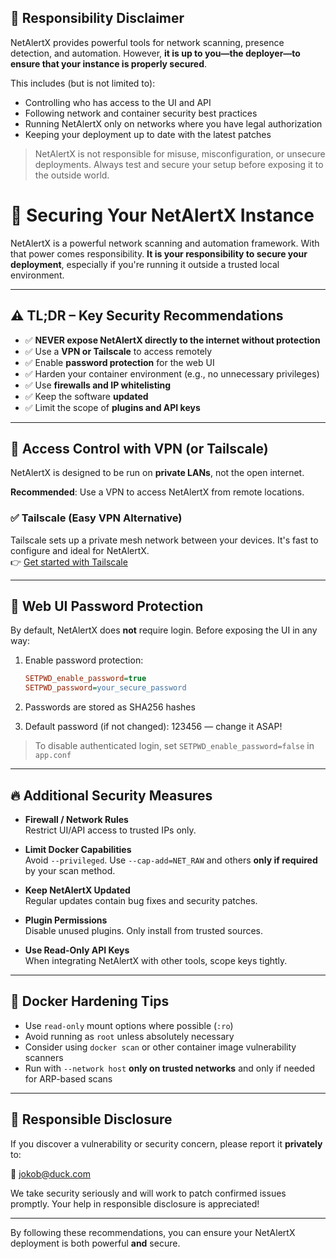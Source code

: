 ## 🧭 Responsibility Disclaimer

NetAlertX provides powerful tools for network scanning, presence detection, and automation. However, **it is up to you—the deployer—to ensure that your instance is properly secured**.

This includes (but is not limited to):
- Controlling who has access to the UI and API
- Following network and container security best practices
- Running NetAlertX only on networks where you have legal authorization
- Keeping your deployment up to date with the latest patches

> NetAlertX is not responsible for misuse, misconfiguration, or unsecure deployments. Always test and secure your setup before exposing it to the outside world.

# 🔐 Securing Your NetAlertX Instance

NetAlertX is a powerful network scanning and automation framework. With that power comes responsibility. **It is your responsibility to secure your deployment**, especially if you're running it outside a trusted local environment.

---

## ⚠️ TL;DR – Key Security Recommendations

- ✅ **NEVER expose NetAlertX directly to the internet without protection**
- ✅ Use a **VPN or Tailscale** to access remotely
- ✅ Enable **password protection** for the web UI
- ✅ Harden your container environment (e.g., no unnecessary privileges)
- ✅ Use **firewalls and IP whitelisting**
- ✅ Keep the software **updated**
- ✅ Limit the scope of **plugins and API keys**

---

## 🔗 Access Control with VPN (or Tailscale)

NetAlertX is designed to be run on **private LANs**, not the open internet.

**Recommended**: Use a VPN to access NetAlertX from remote locations.

### ✅ Tailscale (Easy VPN Alternative)

Tailscale sets up a private mesh network between your devices. It's fast to configure and ideal for NetAlertX.  
👉 [Get started with Tailscale](https://tailscale.com/)

---

## 🔑 Web UI Password Protection

By default, NetAlertX does **not** require login. Before exposing the UI in any way:

1. Enable password protection:
   ```ini
   SETPWD_enable_password=true
   SETPWD_password=your_secure_password
   ```

2. Passwords are stored as SHA256 hashes

3. Default password (if not changed): 123456 — change it ASAP!


> To disable authenticated login, set `SETPWD_enable_password=false` in `app.conf`


---

## 🔥 Additional Security Measures

- **Firewall / Network Rules**  
  Restrict UI/API access to trusted IPs only.

- **Limit Docker Capabilities**  
  Avoid `--privileged`. Use `--cap-add=NET_RAW` and others **only if required** by your scan method.

- **Keep NetAlertX Updated**  
  Regular updates contain bug fixes and security patches.

- **Plugin Permissions**  
  Disable unused plugins. Only install from trusted sources.

- **Use Read-Only API Keys**  
  When integrating NetAlertX with other tools, scope keys tightly.

---

## 🧱 Docker Hardening Tips

- Use `read-only` mount options where possible (`:ro`)
- Avoid running as `root` unless absolutely necessary
- Consider using `docker scan` or other container image vulnerability scanners
- Run with `--network host` **only on trusted networks** and only if needed for ARP-based scans

---

## 📣 Responsible Disclosure

If you discover a vulnerability or security concern, please report it **privately** to:

📧 [jokob@duck.com](mailto:jokob@duck.com?subject=NetAlertX%20Security%20Disclosure)

We take security seriously and will work to patch confirmed issues promptly. Your help in responsible disclosure is appreciated!

---

By following these recommendations, you can ensure your NetAlertX deployment is both powerful **and** secure.